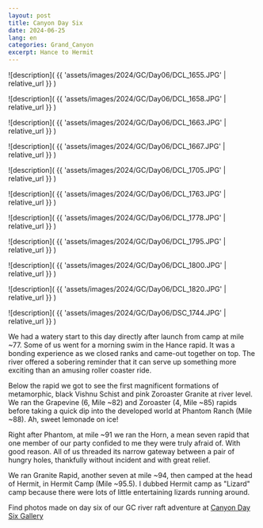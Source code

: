 ```yaml
---
layout: post
title: Canyon Day Six
date: 2024-06-25
lang: en
categories: Grand_Canyon
excerpt: Hance to Hermit
---
```


![description](
  {{ 'assets/images/2024/GC/Day06/DCL_1655.JPG' | relative_url }}
)

![description](
  {{ 'assets/images/2024/GC/Day06/DCL_1658.JPG' | relative_url }}
)

![description](
  {{ 'assets/images/2024/GC/Day06/DCL_1663.JPG' | relative_url }}
)

![description](
  {{ 'assets/images/2024/GC/Day06/DCL_1667.JPG' | relative_url }}
)

![description](
  {{ 'assets/images/2024/GC/Day06/DCL_1705.JPG' | relative_url }}
)

![description](
  {{ 'assets/images/2024/GC/Day06/DCL_1763.JPG' | relative_url }}
)

![description](
  {{ 'assets/images/2024/GC/Day06/DCL_1778.JPG' | relative_url }}
)

![description](
  {{ 'assets/images/2024/GC/Day06/DCL_1795.JPG' | relative_url }}
)

![description](
  {{ 'assets/images/2024/GC/Day06/DCL_1800.JPG' | relative_url }}
)

![description](
  {{ 'assets/images/2024/GC/Day06/DCL_1820.JPG' | relative_url }}
)

![description](
  {{ 'assets/images/2024/GC/Day06/DSC_1744.JPG' | relative_url }}
)

We had a watery start to this day directly after launch from camp at mile ~77.
Some of us went for a morning swim in the Hance rapid. It was a bonding
experience as we closed ranks and came-out together on top. The river offered a
sobering reminder that it can serve up something more exciting than an amusing
roller coaster ride.

Below the rapid we got to see the first magnificent formations of metamorphic,
black Vishnu Schist and pink Zoroaster Granite at river level. We ran the
Grapevine (6, Mile ~82) and Zoroaster (4, Mile ~85) rapids before taking a
quick dip into the developed world at Phantom Ranch (Mile ~88). Ah, sweet
lemonade on ice!

Right after Phantom, at mile ~91 we ran the Horn, a mean seven rapid that one
member of our party confided to me they were truly afraid of. With good reason.
All of us threaded its narrow gateway between a pair of hungry holes,
thankfully without incident and with great relief.

We ran Granite Rapid, another seven at mile ~94, then camped at the head of
Hermit, in Hermit Camp (Mile ~95.5). I dubbed Hermit camp as "Lizard" camp
because there were lots of little entertaining lizards running around.

Find photos made on day six of our GC river raft adventure at
[Canyon Day Six Gallery](
  https://wbreeze.com/photo/gallery/20240620GC/Day06/index.html
)

